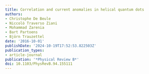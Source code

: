 ```yaml
---
title: Correlation and current anomalies in helical quantum dots
authors:
- Christophe De Beule
- Niccolò Traverso Ziani
- Mohammad Zarenia
- Bart Partoens
- Björn Trauzettel
date: '2016-10-01'
publishDate: '2024-10-19T17:52:53.822503Z'
publication_types:
- article-journal
publication: '*Physical Review B*'
doi: 10.1103/PhysRevB.94.155111
---
```

